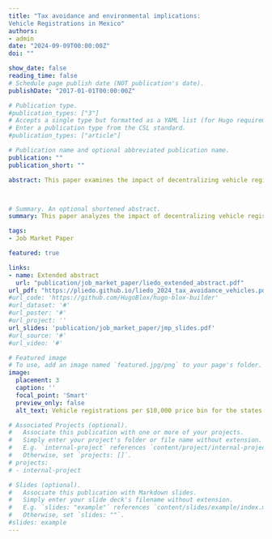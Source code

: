 ```yaml
---
title: "Tax avoidance and environmental implications:
Vehicle Registrations in Mexico"
authors:
- admin
date: "2024-09-09T00:00:00Z"
doi: ""

show_date: false
reading_time: false
# Schedule page publish date (NOT publication's date).
publishDate: "2017-01-01T00:00:00Z"

# Publication type.
#publication_types: ["3"]
# Accepts a single type but formatted as a YAML list (for Hugo requirements).
# Enter a publication type from the CSL standard.
#publication_types: ["article"]

# Publication name and optional abbreviated publication name.
publication: ""
publication_short: ""

abstract: This paper examines the impact of decentralizing vehicle registration fees in Mexico, analyzing the resulting tax avoidance and price response behaviors and their effects on vehicle fleet composition and environmental outcomes. By using a differences in difference with a synthetic control across price bins before and after the policy change, we create a counterfactual distribution that allows us to see that decentralization led to tax avoidance and the tax schedule lead to increased purchases of cheaper cars that are more fuel efficient but worse at the tail pipe.The analysis further explores the implications of these changes by modeling the individuals response to the tax and studying different counterfactual scenarios such a improving compliance or changing the tax schedule finding that avoidance mitigates the distortionary effects of the tax.



# Summary. An optional shortened abstract.
summary: This paper analyzes the impact of decentralizing vehicle registration fees in Mexico, highlighting increased tax avoidance and a shift toward cheaper, fuel-efficient but higher-emission cars. Using a differences-in-differences approach with synthetic controls, it models individual tax responses and explores scenarios, finding that tax avoidance mitigates the tax's distortionary effects.

tags:
- Job Market Paper

featured: true

links:
- name: Extended abstract
  url: "publication/job_market_paper/liedo_extended_abstract.pdf"
url_pdf: "https://pliedo.github.io/liedo_2024_tax_avoidance_vehicles.pdf"
#url_code: 'https://github.com/HugoBlox/hugo-blox-builder'
#url_dataset: '#'
#url_poster: '#'
#url_project: ''
url_slides: 'publication/job_market_paper/jmp_slides.pdf'
#url_source: '#'
#url_video: '#'

# Featured image
# To use, add an image named `featured.jpg/png` to your page's folder. 
image:
  placement: 3
  caption: ''
  focal_point: 'Smart'
  preview_only: false
  alt_text: Vehicle registrations per $10,000 price bin for the states of Morelos, Mexico, and Mexico City. The red dotted line represents the exemption threshold price in Mexico City, while the blue dotted line represents the threshold for the state of Mexico. The figure illustrates missing registrations to the right of the exemption threshold of each state. For the state of Morelos, higher registration values are observed for the most expensive vehicles, suggesting a potential avoidance of the registration fee.

# Associated Projects (optional).
#   Associate this publication with one or more of your projects.
#   Simply enter your project's folder or file name without extension.
#   E.g. `internal-project` references `content/project/internal-project/index.md`.
#   Otherwise, set `projects: []`.
# projects:
# - internal-project

# Slides (optional).
#   Associate this publication with Markdown slides.
#   Simply enter your slide deck's filename without extension.
#   E.g. `slides: "example"` references `content/slides/example/index.md`.
#   Otherwise, set `slides: ""`.
#slides: example
---
```

